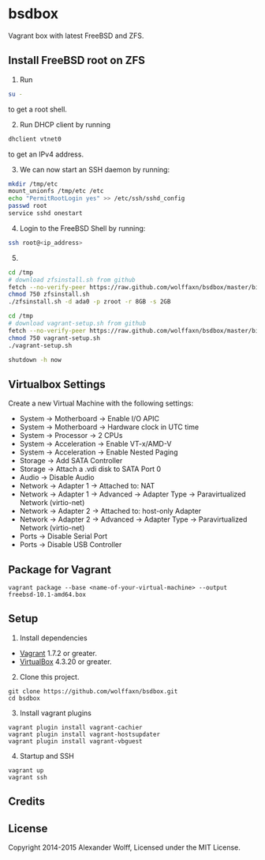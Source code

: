 # bsdbox

Vagrant box with latest FreeBSD and ZFS.

## Install FreeBSD root on ZFS

1) Run

```sh
su -
```
to get a root shell.

2) Run DHCP client by running

```sh
dhclient vtnet0
```
to get an IPv4 address.

3) We can now start an SSH daemon by running:

```sh
mkdir /tmp/etc
mount_unionfs /tmp/etc /etc
echo "PermitRootLogin yes" >> /etc/ssh/sshd_config
passwd root
service sshd onestart
```

4) Login to the FreeBSD Shell by running:

```sh
ssh root@<ip_address>
```

5)

```sh
cd /tmp
# download zfsinstall.sh from github
fetch --no-verify-peer https://raw.github.com/wolffaxn/bsdbox/master/bin/zfsinstall.sh
chmod 750 zfsinstall.sh
./zfsinstall.sh -d ada0 -p zroot -r 8GB -s 2GB
```

```sh
cd /tmp
# download vagrant-setup.sh from github
fetch --no-verify-peer https://raw.github.com/wolffaxn/bsdbox/master/bin/vagrant-setup.sh
chmod 750 vagrant-setup.sh
./vagrant-setup.sh
```

```sh
shutdown -h now
```

## Virtualbox Settings

Create a new Virtual Machine with the following settings:

- System -> Motherboard -> Enable I/O APIC
- System -> Motherboard -> Hardware clock in UTC time
- System -> Processor -> 2 CPUs
- System -> Acceleration -> Enable VT-x/AMD-V
- System -> Acceleration -> Enable Nested Paging
- Storage -> Add SATA Controller
- Storage -> Attach a .vdi disk to SATA Port 0
- Audio -> Disable Audio
- Network -> Adapter 1 -> Attached to: NAT
- Network -> Adapter 1 -> Advanced -> Adapter Type -> Paravirtualized Network (virtio-net)
- Network -> Adapter 2 -> Attached to: host-only Adapter
- Network -> Adapter 2 -> Advanced -> Adapter Type -> Paravirtualized Network (virtio-net)
- Ports -> Disable Serial Port
- Ports -> Disable USB Controller

## Package for Vagrant

```
vagrant package --base <name-of-your-virtual-machine> --output freebsd-10.1-amd64.box
```

## Setup

1) Install dependencies

* [Vagrant](https://www.vagrantup.com) 1.7.2 or greater.
* [VirtualBox](https://www.virtualbox.org) 4.3.20 or greater.

2) Clone this project.

```
git clone https://github.com/wolffaxn/bsdbox.git
cd bsdbox
```

3) Install vagrant plugins

```
vagrant plugin install vagrant-cachier
vagrant plugin install vagrant-hostsupdater
vagrant plugin install vagrant-vbguest
```

4) Startup and SSH

```
vagrant up
vagrant ssh
```

## Credits

## License

Copyright 2014-2015 Alexander Wolff, Licensed under the MIT License.
